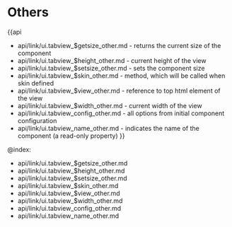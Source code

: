 Others
=======

{{api
- api/link/ui.tabview_$getsize_other.md - returns the current size of the component
- api/link/ui.tabview_$height_other.md - current height of the view
- api/link/ui.tabview_$setsize_other.md - sets the component size
- api/link/ui.tabview_$skin_other.md - method, which will be called when skin defined
- api/link/ui.tabview_$view_other.md - reference to top html element of the view
- api/link/ui.tabview_$width_other.md - current width of the view
- api/link/ui.tabview_config_other.md - all options from initial component configuration
- api/link/ui.tabview_name_other.md - indicates the name of the component (a read-only property)
}}

@index:
- api/link/ui.tabview_$getsize_other.md
- api/link/ui.tabview_$height_other.md
- api/link/ui.tabview_$setsize_other.md
- api/link/ui.tabview_$skin_other.md
- api/link/ui.tabview_$view_other.md
- api/link/ui.tabview_$width_other.md
- api/link/ui.tabview_config_other.md
- api/link/ui.tabview_name_other.md


